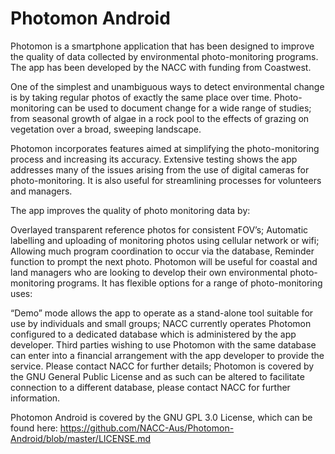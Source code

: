 # Photomon Android

Photomon is a smartphone application that has been designed to improve the quality of data collected by environmental photo-monitoring programs. The app has been developed by the NACC with funding from Coastwest.

One of the simplest and unambiguous ways to detect environmental change is by taking regular photos of exactly the same place over time. Photo-monitoring can be used to document change for a wide range of studies; from seasonal growth of algae in a rock pool to the effects of grazing on vegetation over a broad, sweeping landscape.

Photomon incorporates features aimed at simplifying the photo-monitoring process and increasing its accuracy. Extensive testing shows the app addresses many of the issues arising from the use of digital cameras for photo-monitoring. It is also useful for streamlining processes for volunteers and managers.

The app improves the quality of photo monitoring data by:

Overlayed transparent reference photos for consistent FOV’s;
Automatic labelling and uploading of monitoring photos using cellular network or wifi;
Allowing much program coordination to occur via the database,
Reminder function to prompt the next photo.
Photomon will be useful for coastal and land managers who are looking to develop their own environmental photo-monitoring programs. It has flexible options for a range of photo-monitoring uses:

“Demo” mode allows the app to operate as a stand-alone tool suitable for use by individuals and small groups;
NACC currently operates Photomon configured to a dedicated database which is administered by the app developer. Third parties wishing to use Photomon with the same database can enter into a financial arrangement with the app developer to provide the service. Please contact NACC for further details;
Photomon is covered by the GNU General Public License and as such can be altered to facilitate connection to a different database, please contact NACC for further information.

Photomon Android is covered by the GNU GPL 3.0 License, which can be found here: https://github.com/NACC-Aus/Photomon-Android/blob/master/LICENSE.md
